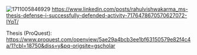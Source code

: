 
![1711005846929](https://github.com/user-attachments/assets/723bda50-009a-4cf4-b4cf-167e306566c5)
https://www.linkedin.com/posts/rahulvishwakarma_ms-thesis-defense-i-successfully-defended-activity-7176478670570627072-IYqT/

Thesis (ProQuest): https://www.proquest.com/openview/5ae29a4bcb3ee1bf63150579e82f4c4a/1?cbl=18750&diss=y&pq-origsite=gscholar

